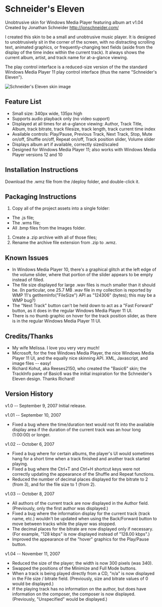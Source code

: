 # Schneider's Eleven
Unobtrusive skin for Windows Media Player featuring album art
v1.04
Created by Jonathan Schneider
http://jonschneider.com/

I created this skin to be a small and unobtrusive music player.  It is designed to unobtrusively sit in the corner of the screen, with no distracting scrolling text, animated graphics, or frequently-changing text fields (aside from the display of the time index within the current track).  It always shows the current album, artist, and track name for at-a-glance viewing.  

The play control interface is a reduced-size version of the the standard Windows Media Player 11 play control interface (thus the name "Schneider's Eleven").

![Schneider's Eleven skin image](http://www.jonschneider.com/skins/images/SchneidersEleven.png)


## Feature List  

- Small size: 340px wide, 135px high
- Supports audio playback only (no video support)
- Displayed at all times for at-a-glance viewing: Author, Track Title, Album,
    track bitrate, track filesize, track length, track current time index
- Available controls: Play/Pause, Previous Track, Next Track, Stop, Mute on/off,
    Shuffle on/off, Repeat on/off, Track position slider, Volume slider
- Displays album art if available, correctly sized/scaled
- Designed for Windows Media Player 11; also works with Windows Media Player versions 12 and 10

## Installation Instructions 

Download the .wmz file from the /deploy folder, and double-click it.


## Packaging Instructions

1. Copy all of the project assets into a single folder:
  - The .js file;
  - The .wms file;
  - All .bmp files from the Images folder.
1. Create a .zip archive with all of those files;
1. Rename the archive file extension from .zip to .wmz.



## Known Issues

- In Windows Media Player 10, there's a graphical glitch at the left edge of the volume slider, where that portion of the slider appears to be empty instead of filled.
- The file size displayed for large .wav files is much smaller than it should be. (In particular, one 25.7 MB .wav file in my collection is reported by WMP 11's getItemInfo("FileSize") API as "124306" (bytes); this may be a WMP bug?)
- The "Next Track" button can't be held down to act as a "Fast Forward" button, as it does in the regular Windows Media Player 11 UI.
- There is no thumb graphic on hover for the track position slider, as there is in the regular Windows Media Player 11 UI.

## Credits/Thanks 

- My wife Melissa.  I love you very very much!
- Microsoft, for the free Windows Media Player, the nice Windows Media Player 11 UI, and the equally nice skinning API.  XML, Javascript, and image files -- easy!
- Richard Kohut, aka Reeses2150, who created the "Basic6" skin; the TrackInfo pane of Basic6 was the initial inspiration for the Schneider's Eleven design.  Thanks Richard!


## Version History 

v1.0 -- September 9, 2007
Initial release.

v1.01 -- September 10, 2007
- Fixed a bug where the time/duration text would not fit into the available display
area if the duration of the current track was an hour long (1:00:00) or longer.

v1.02 -- October 6, 2007
- Fixed a bug where for certain albums, the player's UI would sometimes hang for a 
short time when a track finished and another track started playing. 
- Fixed a bug where the Ctrl+T and Ctrl+H shortcut keys were not correctly updating the appearance of the Shuffle and Repeat functions.
- Reduced the number of decimal places displayed for the bitrate to 2 (from 3), and for the file size to 1 (from 2).

v1.03 -- October 8, 2007
- All authors of the current track are now displayed in the Author field.  (Previously, only the first author was displayed.)
- Fixed a bug where the information display for the current track (track name, etc.) wouldn't be updated when using the Back/Forward button to move between tracks while the player was stopped.
- The decimal places for the bitrate are now displayed only if necessary.  (For 
example, "128 kbps" is now displayed instead of "128.00 kbps".)
- Improved the appearance of the "hover" graphics for the Play/Pause button.

v1.04 -- November 11, 2007
- Reduced the size of the player; the width is now 300 pixels (was 340).
- Swapped the positions of the Minimize and Full Mode buttons.
- When a track is being played directly from a CD, "n/a" is now displayed in the 
  File size / bitrate field.  (Previously, size and bitrate values of 0 would be  displayed.)
- If the playing track has no information on the author, but does have information   on the composer, the composer is now displayed.  (Previously, "Unspecified" would be displayed.)
